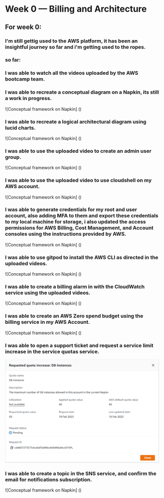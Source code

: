 # Week 0 — Billing and Architecture

## For week 0:

### I'm still gettig used to the AWS platform, it has been an insightful journey so far and i'm getting used to the ropes.

### so far:

### I was able to watch all the videos uploaded by the AWS bootcamp team.

### I was able to recreate a conceptual diagram on a Napkin, its still a work in progress.
![Conceptual framework on Napkin] ()

### I was able to recreate a logical architectural diagram using lucid charts.
![Conceptual framework on Napkin] ()

### I was able to use the uploaded video to create an admin user group.
![Conceptual framework on Napkin] ()

### I was able to use the uploaded video to use cloudshell on my AWS account.
![Conceptual framework on Napkin] ()

### I was able to generate credentials for my root and user account, also adding MFA to them and export these credentials to my local machine for storage, i also updated the access permissions for AWS Billing, Cost Management, and Account consoles using the instructions provided by AWS.
![Conceptual framework on Napkin] ()

### I was able to use gitpod to install the AWS CLI as directed in the uploaded videos.
![Conceptual framework on Napkin] ()

### I was able to create a billing alarm in with the CloudWatch service using the uploaded videos.
![Conceptual framework on Napkin] ()

### I was able to create an AWS Zero spend budget using the billing service in my AWS Account.
![Conceptual framework on Napkin] ()

### I was able to open a support ticket and request a service limit increase in the service quotas service.
![Service Limit Increase for RDS](Assets-Images/Screenshot%202023-02-18%20005939.png)

### I was able to create a topic in the SNS service, and confirm the email for notifications subscription.
![Conceptual framework on Napkin] ()
